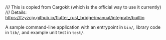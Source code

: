 /// This is copied from Cargokit (which is the official way to use it currently)
/// Details:
https://fzyzcjy.github.io/flutter_rust_bridge/manual/integrate/builtin

A sample command-line application with an entrypoint in `bin/`, library code in
`lib/`, and example unit test in `test/`.
